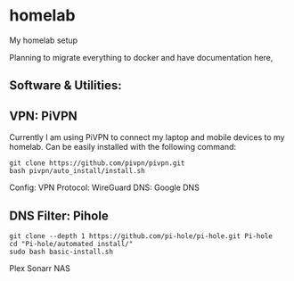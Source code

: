 # homelab
My homelab setup



Planning to migrate everything to docker and have documentation here,

Software & Utilities:
----

## VPN: PiVPN

Currently I am using PiVPN to connect my laptop and mobile devices to my homelab. Can be easily installed with the following command:

```Shell
git clone https://github.com/pivpn/pivpn.git
bash pivpn/auto_install/install.sh
```

Config:
VPN Protocol: WireGuard
DNS: Google DNS

## DNS Filter: Pihole


```Shell
git clone --depth 1 https://github.com/pi-hole/pi-hole.git Pi-hole
cd "Pi-hole/automated install/"
sudo bash basic-install.sh
```

Plex
Sonarr
NAS

